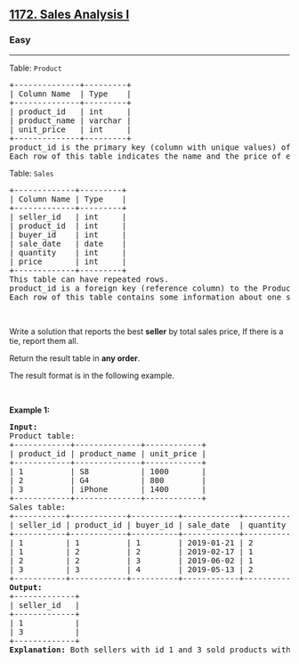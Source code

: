 <h2><a href="https://leetcode.com/problems/sales-analysis-i/">1172. Sales Analysis I</a></h2><h3>Easy</h3><hr><p>Table: <code>Product</code></p>

<pre>
+--------------+---------+
| Column Name  | Type    |
+--------------+---------+
| product_id   | int     |
| product_name | varchar |
| unit_price   | int     |
+--------------+---------+
product_id is the primary key (column with unique values) of this table.
Each row of this table indicates the name and the price of each product.
</pre>

<p>Table: <code>Sales</code></p>

<pre>
+-------------+---------+
| Column Name | Type    |
+-------------+---------+
| seller_id   | int     |
| product_id  | int     |
| buyer_id    | int     |
| sale_date   | date    |
| quantity    | int     |
| price       | int     |
+-------------+---------+
This table can have repeated rows.
product_id is a foreign key (reference column) to the Product table.
Each row of this table contains some information about one sale.
</pre>

<p>&nbsp;</p>

<p>Write a solution that reports the best <strong>seller</strong> by total sales price, If there is a tie, report them all.</p>

<p>Return the result table in <strong>any order</strong>.</p>

<p>The&nbsp;result format is in the following example.</p>

<p>&nbsp;</p>
<p><strong class="example">Example 1:</strong></p>

<pre>
<strong>Input:</strong> 
Product table:
+------------+--------------+------------+
| product_id | product_name | unit_price |
+------------+--------------+------------+
| 1          | S8           | 1000       |
| 2          | G4           | 800        |
| 3          | iPhone       | 1400       |
+------------+--------------+------------+
Sales table:
+-----------+------------+----------+------------+----------+-------+
| seller_id | product_id | buyer_id | sale_date  | quantity | price |
+-----------+------------+----------+------------+----------+-------+
| 1         | 1          | 1        | 2019-01-21 | 2        | 2000  |
| 1         | 2          | 2        | 2019-02-17 | 1        | 800   |
| 2         | 2          | 3        | 2019-06-02 | 1        | 800   |
| 3         | 3          | 4        | 2019-05-13 | 2        | 2800  |
+-----------+------------+----------+------------+----------+-------+
<strong>Output:</strong> 
+-------------+
| seller_id   |
+-------------+
| 1           |
| 3           |
+-------------+
<strong>Explanation:</strong> Both sellers with id 1 and 3 sold products with the most total price of 2800.
</pre>
